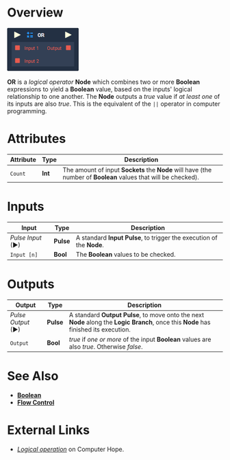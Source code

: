 # Overview

![The Or Node.](../../../.gitbook/assets/node-or.png)

**OR** is a *logical operator* **Node** which combines two or more **Boolean** expressions to yield a **Boolean** value, based on the inputs' logical relationship to one another. The **Node** outputs a *true* value if *at least one* of its inputs are also *true*. This is the equivalent of the `||` operator in computer programming.

# Attributes

|Attribute|Type|Description|
|---|---|---|
|`Count`|**Int**|The amount of input **Sockets** the **Node** will have (the number of **Boolean** values that will be checked).|

# Inputs

|Input|Type|Description|
|---|---|---|
|*Pulse Input* (►)|**Pulse**|A standard **Input Pulse**, to trigger the execution of the **Node**.|
|`Input [n]`|**Bool**|The **Boolean** values to be checked.|

# Outputs

|Output|Type|Description|
|---|---|---|
|*Pulse Output* (►)|**Pulse**|A standard **Output Pulse**, to move onto the next **Node** along the **Logic Branch**, once this **Node** has finished its execution.|
|`Output`|**Bool**|*true* if *one or more* of the input **Boolean** values are also *true*. Otherwise *false*.|

# See Also
- [**Boolean**](README.md)
- [**Flow Control**](../../flow-control/README.md)

# External Links
- [*Logical operation*](https://www.computerhope.com/jargon/l/logioper.htm) on Computer Hope.























<!-- # OR

![The OR node.](../../../.gitbook/assets/nodeor.png)

The **AND** node takes two **Boolean** values as input and returns a **Boolean**. It returns _true_ if one or both of the inputs are _true_. The node only returns _false_ if both of its inputs are _false_. 

| Input 1 | Input 2 | Output |
| :--- | :--- | :--- |
| True | True | True |
| True | False | True |
| False | True | True |
| False | False | False |

## Usage

![The above example checks if either of the front car doors are open.](../../../.gitbook/assets/orexample.png) -->
